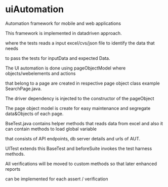 # uiAutomation
Automation framework for mobile and web applications

This framework is implemented in datadriven approach.

where the tests reads a input excel/cvs/json file to identify the data that needs 

 to pass the tests for inputData and expected Data.

The UI automation is done using pageObjectModel where objects/webelements and actions

 that belong to a page are created in respective page object class example SearchPage.java. 

The driver dependency is injected to the constructor of the pageObject

The page object model is create for easy maintenance and segregate data&Objects of each page. 

BseTest.java contains helper methods that reads data from excel and also it can contain methods to load global variable

 that consists of API endpoints, db server details and urls of AUT.

UITest extends this BaseTest and beforeSuite invokes the test harness methods.

All verifications will be moved to custom methods so that later enhanced reports

can be implemented for each assert / verification 


